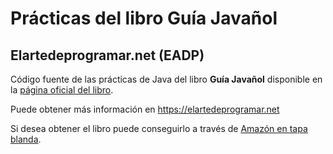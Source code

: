 # Prácticas del libro Guía Javañol
## Elartedeprogramar.net (EADP)

Código fuente de las prácticas de Java del libro __Guía Javañol__ disponible en la  [página oficial del libro](https://elartedeprogramar.net/libro-guia-java).

Puede obtener más información en https://elartedeprogramar.net

Si desea obtener el libro puede conseguirlo a través de [Amazón en tapa blanda](https://amzn.to/2wNzKTF).
